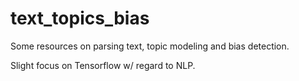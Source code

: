 # text_topics_bias

Some resources on parsing text, topic modeling and bias detection.

Slight focus on Tensorflow w/ regard to NLP.
